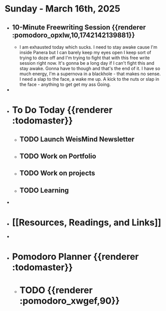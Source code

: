 # Sunday - March 16th, 2025
- ## 10-Minute Freewriting Session {{renderer :pomodoro_opxlw,10,1742142139881}}
	- I am exhausted today which sucks. I need to stay awake cause I'm inside Panera but I can barely keep my eyes open I keep sort of trying to doze off and I'm trying to fight that with this free write session right now. It's gonna be a long day if I can't fight this and stay awake. Gonna have to though and that's the end of it. I have so much energy, I'm a supernova in a blackhole - that makes no sense. I need a slap to the face, a wake me up. A kick to the nuts or slap in the face - anything to get get my ass Going.
-
- # To Do Today {{renderer :todomaster}}
	- ## TODO Launch WeisMind Newsletter
	- ## TODO Work on Portfolio
	- ## TODO Work on projects
	- ## TODO Learning
-
- # [[Resources, Readings, and Links]]
-
- # Pomodoro Planner {{renderer :todomaster}}
	- # TODO {{renderer :pomodoro_xwgef,90}}